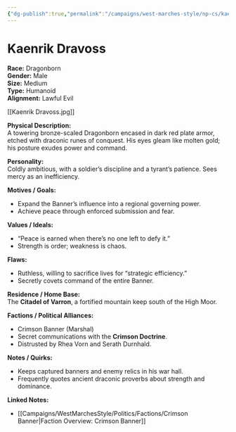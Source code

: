 ```yaml
---
{"dg-publish":true,"permalink":"/campaigns/west-marches-style/np-cs/kaenrik-dravoss/"}
---
```



# Kaenrik Dravoss

**Race:** Dragonborn  
**Gender:** Male  
**Size:** Medium  
**Type:** Humanoid  
**Alignment:** Lawful Evil  

[[Kaenrik Dravoss.jpg]]

**Physical Description:**  
A towering bronze-scaled Dragonborn encased in dark red plate armor, etched with draconic runes of conquest. His eyes gleam like molten gold; his posture exudes power and command.  

**Personality:**  
Coldly ambitious, with a soldier’s discipline and a tyrant’s patience. Sees mercy as an inefficiency.  

**Motives / Goals:**  
- Expand the Banner’s influence into a regional governing power.  
- Achieve peace through enforced submission and fear.  

**Values / Ideals:**  
- “Peace is earned when there’s no one left to defy it.”  
- Strength is order; weakness is chaos.  

**Flaws:**  
- Ruthless, willing to sacrifice lives for “strategic efficiency.”  
- Secretly covets command of the entire Banner.  

**Residence / Home Base:**  
The **Citadel of Varron**, a fortified mountain keep south of the High Moor.  

**Factions / Political Alliances:**  
- Crimson Banner (Marshal)  
- Secret communications with the **Crimson Doctrine**.  
- Distrusted by Rhea Vorn and Serath Durnhald.  

**Notes / Quirks:**  
- Keeps captured banners and enemy relics in his war hall.  
- Frequently quotes ancient draconic proverbs about strength and dominance.  

**Linked Notes:**  
- [[Campaigns/WestMarchesStyle/Politics/Factions/Crimson Banner\|Faction Overview: Crimson Banner]]
